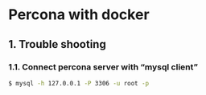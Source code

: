 # Percona with docker

## 1. Trouble shooting

### 1.1. Connect percona server with “mysql client”

```bash
$ mysql -h 127.0.0.1 -P 3306 -u root -p
```